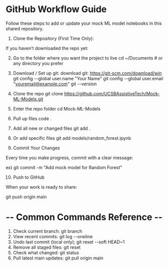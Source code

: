 # GitHub Workflow Guide 

Follow these steps to add or update your mock ML model notebooks in this shared repository.

1. Clone the Repository (First Time Only):

If you haven’t downloaded the repo yet:

2. Go to the folder where you want the project to live
cd ~/Documents  # or any directory you prefer

3. Download / Set up git:
download git: https://git-scm.com/download/win
git config --global user.name "Your Name"
git config --global user.email "youremail@example.com"
git --version

4. Clone the repo
git clone https://github.com/UCSBAssistiveTech/Mock-ML-Models.git

5. Enter the repo folder
cd Mock-ML-Models

6. Pull up files
code .

7. Add all new or changed files
git add .

8. Or add specific files
git add models/random_forest.ipynb

9. Commit Your Changes

Every time you make progress, commit with a clear message:

ex) git commit -m "Add mock model for Random Forest"

10. Push to GitHub

When your work is ready to share:

git push origin main


# -- Common Commands Reference --
1. Check current branch:	git branch
2. View recent commits:	git log --oneline
3. Undo last commit (local only);	git reset --soft HEAD~1
4. Remove all staged files:	git reset
5. Check what changed:	git status
6. Pull latest main updates:	git pull origin main
